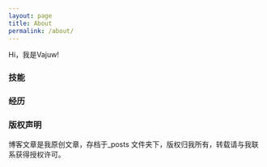 ```yaml
---
layout: page
title: About
permalink: /about/
---
```


Hi，我是Vajuw!

### 技能


### 经历


### 版权声明

博客文章是我原创文章，存档于_posts 文件夹下，版权归我所有，转载请与我联系获得授权许可。

